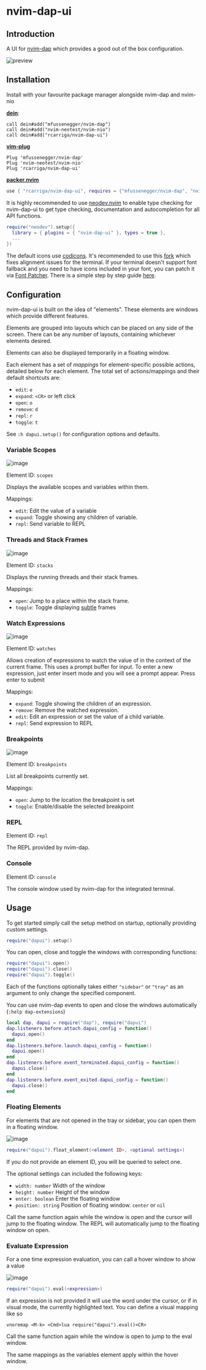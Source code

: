 # nvim-dap-ui

## Introduction

A UI for [nvim-dap](https://github.com/mfussenegger/nvim-dap) which provides a
good out of the box configuration.

![preview](https://user-images.githubusercontent.com/24252670/191198389-a1321363-c0f1-4ff1-b663-ab1350d2b393.png)

## Installation

Install with your favourite package manager alongside nvim-dap and nvim-nio

[**dein**](https://github.com/Shougo/dein.vim):

```vim
call dein#add("mfussenegger/nvim-dap")
call dein#add("nvim-neotest/nvim-nio")
call dein#add("rcarriga/nvim-dap-ui")
```

[**vim-plug**](https://github.com/junegunn/vim-plug)

```vim
Plug 'mfussenegger/nvim-dap'
Plug 'nvim-neotest/nvim-nio'
Plug 'rcarriga/nvim-dap-ui'
```

[**packer.nvim**](https://github.com/wbthomason/packer.nvim)

```lua
use { "rcarriga/nvim-dap-ui", requires = {"mfussenegger/nvim-dap", "nvim-neotest/nvim-nio"} }
```

It is highly recommended to use [neodev.nvim](https://github.com/folke/neodev.nvim) to enable type checking for nvim-dap-ui to get
type checking, documentation and autocompletion for all API functions.

```lua
require("neodev").setup({
  library = { plugins = { "nvim-dap-ui" }, types = true },
  ...
})
```

The default icons use [codicons](https://github.com/microsoft/vscode-codicons).
It's recommended to use this [fork](https://github.com/ChristianChiarulli/neovim-codicons) which fixes alignment issues
for the terminal. If your terminal doesn't support font fallback and you need to have icons included in your font, you can patch it via [Font Patcher](https://github.com/ryanoasis/nerd-fonts#option-8-patch-your-own-font). 
There is a simple step by step guide [here](https://github.com/mortepau/codicons.nvim#how-to-patch-fonts).

## Configuration

nvim-dap-ui is built on the idea of "elements". These elements are windows
which provide different features.

Elements are grouped into layouts which can be placed on any side of the screen.
There can be any number of layouts, containing whichever elements desired.

Elements can also be displayed temporarily in a floating window.

Each element has a set of *mappings* for element-specific possible actions, detailed below for each element.
The total set of actions/mappings and their default shortcuts are:
- `edit`: `e`
- `expand`: `<CR>` or left click
- `open`: `o`
- `remove`: `d`
- `repl`: `r`
- `toggle`: `t`

See `:h dapui.setup()` for configuration options and defaults.


### Variable Scopes

![image](https://user-images.githubusercontent.com/24252670/126842891-c5175f13-5eb7-4d0a-9dae-620c4d31448a.png)

Element ID: `scopes`

Displays the available scopes and variables within them.

Mappings:

- `edit`: Edit the value of a variable
- `expand`: Toggle showing any children of variable.
- `repl`: Send variable to REPL

### Threads and Stack Frames

![image](https://user-images.githubusercontent.com/24252670/126843106-5dce09dc-49d0-4aaa-ba98-fd8f17b31414.png)

Element ID: `stacks`

Displays the running threads and their stack frames.

Mappings:

- `open`: Jump to a place within the stack frame.
- `toggle`: Toggle displaying [subtle](https://microsoft.github.io/debug-adapter-protocol/specification#Types_StackFrame) frames

### Watch Expressions

![image](https://user-images.githubusercontent.com/24252670/126843390-4e1575d8-9d7d-4f43-8680-094cfe9eae63.png)

Element ID: `watches`

Allows creation of expressions to watch the value of in the context of the
current frame.
This uses a prompt buffer for input. To enter a new expression, just enter
insert mode and you will see a prompt appear. Press enter to submit

Mappings:

- `expand`: Toggle showing the children of an expression.
- `remove`: Remove the watched expression.
- `edit`: Edit an expression or set the value of a child variable.
- `repl`: Send expression to REPL

### Breakpoints

![image](https://user-images.githubusercontent.com/24252670/126843577-361645e4-6265-40eb-86dc-d6607512a15e.png)

Element ID: `breakpoints`

List all breakpoints currently set.

Mappings:

- `open`: Jump to the location the breakpoint is set
- `toggle`: Enable/disable the selected breakpoint

### REPL

Element ID: `repl`

The REPL provided by nvim-dap.

### Console

Element ID: `console`

The console window used by nvim-dap for the integrated terminal.

## Usage

To get started simply call the setup method on startup, optionally providing
custom settings.

```lua
require("dapui").setup()
```

You can open, close and toggle the windows with corresponding functions:

```lua
require("dapui").open()
require("dapui").close()
require("dapui").toggle()
```

Each of the functions optionally takes either `"sidebar"` or `"tray"` as an
argument to only change the specified component.

You can use nvim-dap events to open and close the windows automatically (`:help dap-extensions`)

```lua
local dap, dapui = require("dap"), require("dapui")
dap.listeners.before.attach.dapui_config = function()
  dapui.open()
end
dap.listeners.before.launch.dapui_config = function()
  dapui.open()
end
dap.listeners.before.event_terminated.dapui_config = function()
  dapui.close()
end
dap.listeners.before.event_exited.dapui_config = function()
  dapui.close()
end
```

### Floating Elements

For elements that are not opened in the tray or sidebar, you can open them in a
floating window.

![image](https://user-images.githubusercontent.com/24252670/126844102-8789effb-4276-4599-afe6-a074b019c38d.png)

```lua
require("dapui").float_element(<element ID>, <optional settings>)
```

If you do not provide an element ID, you will be queried to select one.

The optional settings can included the following keys:

- `width: number` Width of the window
- `height: number` Height of the window
- `enter: boolean` Enter the floating window
- `position: string` Position of floating window. `center` or `nil`

Call the same function again while the window is open and the cursor will jump
to the floating window. The REPL will automatically jump to the floating
window on open.

### Evaluate Expression

For a one time expression evaluation, you can call a hover window to show a value

![image](https://user-images.githubusercontent.com/24252670/126844454-691d691c-4550-46fe-89dc-25e1e9681545.png)

```lua
require("dapui").eval(<expression>)
```

If an expression is not provided it will use the word under the cursor, or if in
visual mode, the currently highlighted text.
You can define a visual mapping like so

```vim
vnoremap <M-k> <Cmd>lua require("dapui").eval()<CR>
```

Call the same function again while the window is open to jump to the eval window.

The same mappings as the variables element apply within the hover window.
